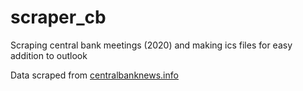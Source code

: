 # scraper_cb
Scraping central bank meetings (2020) and making ics files for easy addition to outlook

Data scraped from [centralbanknews.info](http://www.centralbanknews.info/p/central-bank-calendar_29.html)
